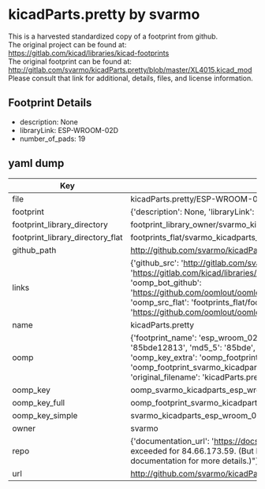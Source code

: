 # kicadParts.pretty by svarmo  
This is a harvested standardized copy of a footprint from github.  
The original project can be found at:  
https://gitlab.com/kicad/libraries/kicad-footprints  
The original footprint can be found at:
http://gitlab.com/svarmo/kicadParts.pretty/blob/master/XL4015.kicad_mod
Please consult that link for additional, details, files, and license information.  
## Footprint Details
* description: None  
* libraryLink: ESP-WROOM-02D  
* number_of_pads: 19  
## yaml dump  
| Key | Value |  
| --- | --- |  
| file | kicadParts.pretty/ESP-WROOM-02D.kicad_mod |  
| footprint | {'description': None, 'libraryLink': 'ESP-WROOM-02D', 'number_of_pads': 19} |  
| footprint_library_directory | footprint_library_owner/svarmo_kicadParts.pretty |  
| footprint_library_directory_flat | footprints_flat/svarmo_kicadparts_esp_wroom_02d/working |  
| github_path | http://github.com/svarmo/kicadParts.pretty/blob/master/ESP-WROOM-02D.kicad_mod |  
| links | {'github_src': 'http://gitlab.com/svarmo/kicadParts.pretty/blob/master/XL4015.kicad_mod', 'github_src_repo': 'https://gitlab.com/kicad/libraries/kicad-footprints', 'oomp_bot': 'footprints/svarmo_kicadparts_esp_wroom_02d/working', 'oomp_bot_github': 'https://github.com/oomlout/oomlout_oomp_footprint_bot/tree/main/footprints/svarmo_kicadparts_esp_wroom_02d/working', 'oomp_src_flat': 'footprints_flat/footprints_flat/svarmo_kicadparts_esp_wroom_02d/working', 'oomp_src_flat_github': 'https://github.com/oomlout/oomlout_oomp_footprint_src/tree/main/footprints_flat/svarmo_kicadparts_esp_wroom_02d/working'} |  
| name | kicadParts.pretty |  
| oomp | {'footprint_name': 'esp_wroom_02d', 'library_name': 'kicadparts', 'md5': '85bde1281336ff5abfba594c4b0aadd9', 'md5_10': '85bde12813', 'md5_5': '85bde', 'md5_6': '85bde1', 'oomp_key': 'oomp_svarmo_kicadparts_esp_wroom_02d', 'oomp_key_extra': 'oomp_footprint_svarmo_kicadparts_esp_wroom_02d', 'oomp_key_full': 'oomp_footprint_svarmo_kicadparts_esp_wroom_02d_85bde1', 'oomp_key_simple': 'svarmo_kicadparts_esp_wroom_02d', 'original_filename': 'kicadParts.pretty/ESP-WROOM-02D.kicad_mod', 'owner_name': 'svarmo'} |  
| oomp_key | oomp_svarmo_kicadparts_esp_wroom_02d |  
| oomp_key_full | oomp_footprint_svarmo_kicadparts_esp_wroom_02d |  
| oomp_key_simple | svarmo_kicadparts_esp_wroom_02d |  
| owner | svarmo |  
| repo | {'documentation_url': 'https://docs.github.com/rest/overview/resources-in-the-rest-api#rate-limiting', 'message': "API rate limit exceeded for 84.66.173.59. (But here's the good news: Authenticated requests get a higher rate limit. Check out the documentation for more details.)"} |  
| url | http://github.com/svarmo/kicadParts.pretty |  

